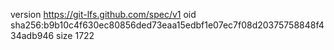 version https://git-lfs.github.com/spec/v1
oid sha256:b9b10c4f630ec80856ded73eaa15edbf1e07ec7f08d20375758848f434adb946
size 1722
